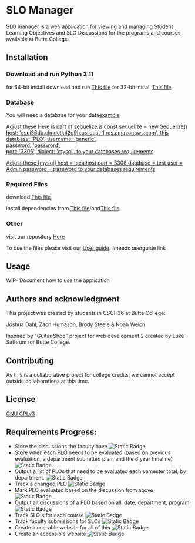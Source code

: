 # SLO Manager

SLO manager is a web application for viewing and managing Student Learning Objectives and SLO Discussions for the programs and courses available at Butte College. 

## Installation

### Download and run Python 3.11

for 64-bit install download and run <a href="https://www.python.org/ftp/python/3.11.0/python-3.11.0-amd64.exe">This file</a>
for 32-bit install <a href="https://www.python.org/ftp/python/3.11.0/python-3.11.0.exe">This file</a>

### Database

You will need a database for your data<a href="https://dev.mysql.com/downloads/installer/">example</a>

<a href="https://github.com/NAW4545/Scraper-Repository/blob/main/sequelize.js"> Adjust these 
Here is part of sequelize.js
const sequelize = new Sequelize({
  host: 'csci36db.clmdetk42d9h.us-east-1.rds.amazonaws.com', this
  database: 'PLO',
  username: 'generic',  
  password: 'password',  
  port: '3306',
  dialect: 'mysql',
  to your databases requirements</a>

<a href="https://github.com/NAW4545/Scraper-Repository/blob/main/Scraper.zip">Adjust these 
[mysql]
host = localhost
port = 3306
database = test
user = Admin
password = password
to your databases requirements</a>

### Required Files

download <a href="https://github.com/NAW4545/Scraper-Repository/tree/main/scraper_and_instert_test">This file</a> 

install dependencies from <a href="https://github.com/NAW4545/Scraper-Repository/blob/main/package.json">This file</a>/and<a href="https://github.com/NAW4545/Scraper-Repository/blob/main/package-lock.json">This file</a>


### Other

visit our repository <a href="https://github.com/NAW4545/Scraper-Repository">Here</a>

To use the files please visit our <a href="#" target="blank">User guide</a>. #needs userguide link

## Usage
WIP- Document how to use the application

## Authors and acknowledgment
This project was created by students in CSCI-36 at Butte College:

Joshua Dahl, Zach Humason, Brody Steele & Noah Welch

Inspired by "Guitar Shop" project for web development 2 created by Luke Sathrum for Butte College. 

## Contributing

As this is a collaborative project for college credits, we cannot accept outside collaborations at this time. 

## License

[GNU GPLv3](https://choosealicense.com/licenses/gpl-3.0/)

## Requirements Progress:

- Store the discussions the faculty have
![Static Badge](https://img.shields.io/badge/Complete-green)
- Store when each PLO needs to be evaluated (based on previous evaluation, a department submitted plan, and the 6 year timeline)
![Static Badge](https://img.shields.io/badge/Complete-green)
- Output a list of PLOs that need to be evaluated each semester total, by department.
![Static Badge](https://img.shields.io/badge/Complete-green)
- Track a changed PLO 
![Static Badge](https://img.shields.io/badge/Complete-green)
- Mark PLO evaluated based on the discussion from above
![Static Badge](https://img.shields.io/badge/In--Progress-red)
- Output all discussions of a PLO based on all, date, department, program
![Static Badge](https://img.shields.io/badge/Complete-green)
- Track SLO's for each course
![Static Badge](https://img.shields.io/badge/Complete-green)
- Track faculty submissions for SLOs
![Static Badge](https://img.shields.io/badge/In--Progress-red)
- Create a use-able website for all of this
![Static Badge](https://img.shields.io/badge/Complete-green)
- Create an accessible website
![Static Badge](https://img.shields.io/badge/Complete-green)